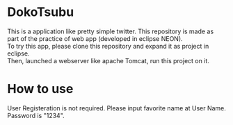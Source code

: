 # DokoTsubu
This is a application like pretty simple twitter. This repository is made as part of the practice of web app (developed in eclipse NEON).  
To try this app, please clone this repository and expand it as project in eclipse.  
Then, launched a webserver like apache Tomcat, run this project on it.  

# How to use
User Registeration is not required.
Please input favorite name at User Name.
Password is "1234".

